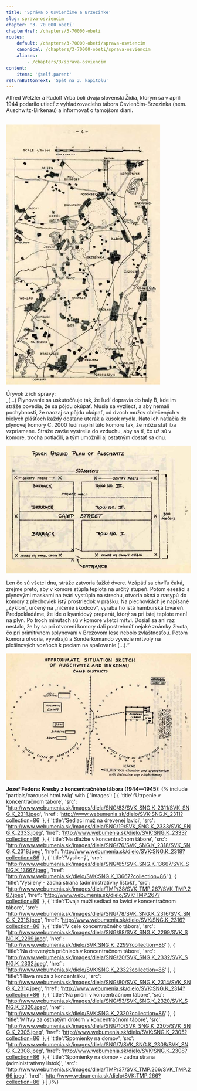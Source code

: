 ```yaml
---
title: 'Správa o Osvienčime a Brzezinke'
slug: sprava-osviencim
chapter: '3. 70 000 obetí'
chapterHref: /chapters/3-70000-obeti
routes:
    default: /chapters/3-70000-obeti/sprava-osviencim
    canonical: /chapters/3-70000-obeti/sprava-osviencim
    aliases:
        - /chapters/3/sprava-osviencim
content:
    items: '@self.parent'
returnButtonText: 'Späť na 3. kapitolu'
---
```


<span class="drop-cap">A</span>lfred Wetzler a Rudolf Vrba boli dvaja slovenskí Židia, ktorým sa v apríli 1944 podarilo utiecť z vyhladzovacieho tábora Osvienčim-Brzezinka (nem. Auschwitz-Birkenau) a informovať o tamojšom dianí.</br></br>

[![Rudolf Vrba; Alfred Wetzler - War Refugee Board Auschwitz Report, str.4, 1944, Internet Archive](4strana.jpg "Rudolf Vrba; Alfred Wetzler - War Refugee Board Auschwitz Report")](https://archive.org/details/WarRefugeeBoardAuschwitzReport)

Úryvok z ich správy:</br>
„(...) Plynovanie sa uskutočňuje tak, že ľudí dopravia do haly B, kde im stráže povedia, že sa pôjdu okúpať. Musia sa vyzliecť, a aby nemali pochybnosti, že naozaj sa pôjdu okúpať, od dvoch mužov oblečených v bielych plášťoch každý dostane uterák a kúsok mydla. Nato ich natlačia do plynovej komory C. 2000 ľudí naplní túto komoru tak, že môžu stáť iba vzpriamene. Stráže zavše vystrelia do vzduchu, aby sa tí, čo už sú v komore, trocha potlačili, a tým umožnili aj ostatným dostať sa dnu. 

[![Rudolf Vrba; Alfred Wetzler - War Refugee Board Auschwitz Report, str.3, 1944, Internet Archive](3strana.jpg "Rudolf Vrba; Alfred Wetzler - War Refugee Board Auschwitz Report")](https://archive.org/details/WarRefugeeBoardAuschwitzReport)

Len čo sú všetci dnu, stráže zatvoria ťažké dvere. Vzápätí sa chvíľu čaká, zrejme preto, aby v komore stúpla teplota na určitý stupeň. Potom esesáci s plynovými maskami na tvári vystúpia na strechu, otvoria okná a nasypú do komory z plechoviek istý prostriedok v prášku. Na plechovkách je napísané „Zyklon“, určený na „ničenie škodcov“, vyrába ho istá hamburská továreň. Predpokladáme, že ide o kyanidový preparát, ktorý sa pri istej teplote mení na plyn. Po troch minútach sú v komore všetci mŕtvi. Dosiaľ sa ani raz nestalo, že by sa pri otvorení komory dali postrehnúť nejaké známky života, čo pri primitívnom splynovaní v Brezovom lese nebolo zvláštnosťou. Potom komoru otvoria, vyvetrajú a Sonderkomando vyvezie mŕtvoly na plošinových vozňoch k peciam na spaľovanie (...).“ 

[![Rudolf Vrba; Alfred Wetzler - War Refugee Board Auschwitz Report, str.40, 1944, Internet Archive](40strana.jpg "Rudolf Vrba; Alfred Wetzler - War Refugee Board Auschwitz Report")](https://archive.org/details/WarRefugeeBoardAuschwitzReport)


**Jozef Fedora: Kresby z koncentračného tábora (1944—1945):**
{% include 'partials/carousel.html.twig' with {
    'images': [
        {
         'title':'Utrpenie v koncentračnom tábore', 
            'src': 'http://www.webumenia.sk/images/diela/SNG/83/SVK_SNG.K_2311/SVK_SNG.K_2311.jpeg',
            'href': 'http://www.webumenia.sk/dielo/SVK:SNG.K_2311?collection=86'
        },
		{ 
        'title':'Sediaci muž na drevenej lavici', 
			'src': 'http://www.webumenia.sk/images/diela/SNG/19/SVK_SNG.K_2333/SVK_SNG.K_2333.jpeg',
            'href': 'http://www.webumenia.sk/dielo/SVK:SNG.K_2333?collection=86'
        },
        {
        'title':'Na dlažbe v koncentračnom tábore',
			'src': 'http://www.webumenia.sk/images/diela/SNG/76/SVK_SNG.K_2318/SVK_SNG.K_2318.jpeg',
            'href': 'http://www.webumenia.sk/dielo/SVK:SNG.K_2318?collection=86'
        },
        {
        'title':'Vysilený', 
            'src': 'http://www.webumenia.sk/images/diela/SNG/65/SVK_SNG.K_13667/SVK_SNG.K_13667.jpeg',
            'href': 'http://www.webumenia.sk/dielo/SVK:SNG.K_13667?collection=86'
            },
        {
        'title':'Vysilený - zadná strana (administratívny lístok)', 
            'src': 'http://www.webumenia.sk/images/diela/TMP/38/SVK_TMP.267/SVK_TMP.267.jpeg',
            'href': 'http://www.webumenia.sk/dielo/SVK:TMP.267?collection=86'
            },
        {
        'title':'Dvaja muži sediaci na lavici v koncentračnom tábore', 
            'src': 'http://www.webumenia.sk/images/diela/SNG/78/SVK_SNG.K_2316/SVK_SNG.K_2316.jpeg',
            'href': 'http://www.webumenia.sk/dielo/SVK:SNG.K_2316?collection=86'
                  },
        {
        'title':'V cele koncentračného tábora', 
            'src': 'http://www.webumenia.sk/images/diela/SNG/88/SVK_SNG.K_2299/SVK_SNG.K_2299.jpeg',
            'href': 'http://www.webumenia.sk/dielo/SVK:SNG.K_2299?collection=86'
                  },
        {
        'title':'Na drevených pričniach v koncentračnom tábore', 
            'src': 'http://www.webumenia.sk/images/diela/SNG/20/SVK_SNG.K_2332/SVK_SNG.K_2332.jpeg',
            'href': 'http://www.webumenia.sk/dielo/SVK:SNG.K_2332?collection=86'
                        },
        {
        'title':'Hlava muža z koncentráku', 
            'src': 'http://www.webumenia.sk/images/diela/SNG/80/SVK_SNG.K_2314/SVK_SNG.K_2314.jpeg',
            'href': 'http://www.webumenia.sk/dielo/SVK:SNG.K_2314?collection=86'
                        },
        {
        'title':'Na prični v koncentračnom tábore', 
            'src': 'http://www.webumenia.sk/images/diela/SNG/53/SVK_SNG.K_2320/SVK_SNG.K_2320.jpeg',
            'href': 'http://www.webumenia.sk/dielo/SVK:SNG.K_2320?collection=86'
                 },
        {
        'title':'Mŕtvy za ostnatým drôtom v koncentračnom tábore', 
            'src': 'http://www.webumenia.sk/images/diela/SNG/10/SVK_SNG.K_2305/SVK_SNG.K_2305.jpeg',
            'href': 'http://www.webumenia.sk/dielo/SVK:SNG.K_2305?collection=86'
                 },
        {
        'title':'Spomienky na domov', 
            'src': 'http://www.webumenia.sk/images/diela/SNG/7/SVK_SNG.K_2308/SVK_SNG.K_2308.jpeg',
            'href': 'http://www.webumenia.sk/dielo/SVK:SNG.K_2308?collection=86'
        },
                {
        'title':'Spomienky na domov - zadná strana (administratívny lístok)', 
            'src': 'http://www.webumenia.sk/images/diela/TMP/37/SVK_TMP.266/SVK_TMP.266.jpeg',
            'href': 'http://www.webumenia.sk/dielo/SVK:TMP.266?collection=86'
        }
    ]
}%}

